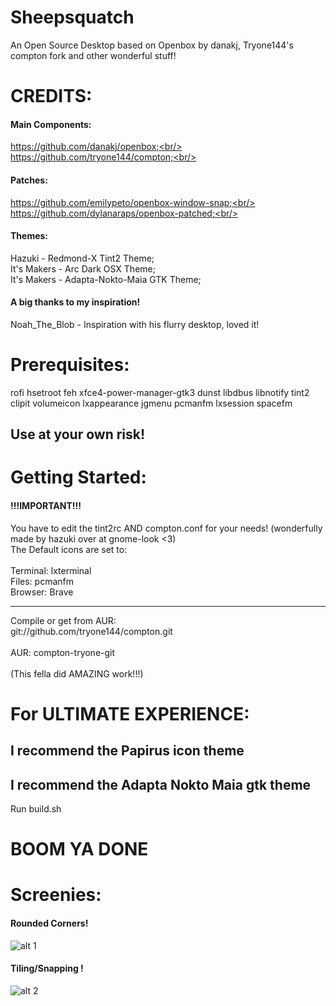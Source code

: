 # Sheepsquatch
An Open Source Desktop based on Openbox by danakj, Tryone144's compton fork and other wonderful stuff! 

# CREDITS:
#### Main Components:<br/>
https://github.com/danakj/openbox;<br/>
https://github.com/tryone144/compton;<br/>
#### Patches:<br/>
https://github.com/emilypeto/openbox-window-snap;<br/>
https://github.com/dylanaraps/openbox-patched;<br/>
#### Themes:<br/>
Hazuki - Redmond-X Tint2 Theme;<br/>
It's Makers - Arc Dark OSX Theme;<br/>
It's Makers - Adapta-Nokto-Maia GTK Theme;<br/>
#### A big thanks to my inspiration!
Noah_The_Blob - Inspiration with his flurry desktop, loved it!<br/> 

# Prerequisites:
rofi hsetroot feh xfce4-power-manager-gtk3 dunst libdbus 
libnotify tint2 clipit volumeicon lxappearance jgmenu pcmanfm lxsession 
spacefm
## Use at your own risk!


# Getting Started:
#### !!!IMPORTANT!!!
You have to edit the tint2rc AND compton.conf for your needs! (wonderfully made by hazuki over at gnome-look <3)<br/>
The Default icons are set to:<br/>
<br/>
Terminal: lxterminal<br/>
Files: pcmanfm<br/>
Browser: Brave<br/>
____________________________________
Compile or get from AUR:<br/>
git://github.com/tryone144/compton.git<br/>
<br/>
AUR: compton-tryone-git<br/>
<br/>
(This fella did AMAZING work!!!)

# For ULTIMATE EXPERIENCE:
## I recommend the  Papirus icon theme
## I recommend the Adapta Nokto Maia gtk theme

Run build.sh

# BOOM YA DONE

# Screenies:

#### Rounded Corners!
![alt 1](https://imgur.com/eVkyY1T.png)

#### Tiling/Snapping !
![alt 2](https://imgur.com/9HChAfZ.png)

